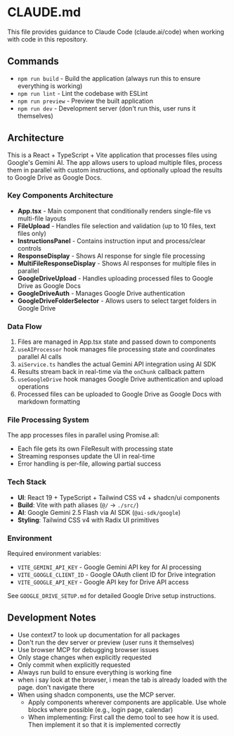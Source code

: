 # CLAUDE.md

This file provides guidance to Claude Code (claude.ai/code) when working with code in this repository.

## Commands

- `npm run build` - Build the application (always run this to ensure everything is working)
- `npm run lint` - Lint the codebase with ESLint
- `npm run preview` - Preview the built application
- `npm run dev` - Development server (don't run this, user runs it themselves)

## Architecture

This is a React + TypeScript + Vite application that processes files using Google's Gemini AI. The app allows users to upload multiple files, process them in parallel with custom instructions, and optionally upload the results to Google Drive as Google Docs.

### Key Components Architecture

- **App.tsx** - Main component that conditionally renders single-file vs multi-file layouts
- **FileUpload** - Handles file selection and validation (up to 10 files, text files only)
- **InstructionsPanel** - Contains instruction input and process/clear controls
- **ResponseDisplay** - Shows AI response for single file processing
- **MultiFileResponseDisplay** - Shows AI responses for multiple files in parallel
- **GoogleDriveUpload** - Handles uploading processed files to Google Drive as Google Docs
- **GoogleDriveAuth** - Manages Google Drive authentication
- **GoogleDriveFolderSelector** - Allows users to select target folders in Google Drive

### Data Flow

1. Files are managed in App.tsx state and passed down to components
2. `useAIProcessor` hook manages file processing state and coordinates parallel AI calls
3. `aiService.ts` handles the actual Gemini API integration using AI SDK
4. Results stream back in real-time via the `onChunk` callback pattern
5. `useGoogleDrive` hook manages Google Drive authentication and upload operations
6. Processed files can be uploaded to Google Drive as Google Docs with markdown formatting

### File Processing System

The app processes files in parallel using Promise.all:

- Each file gets its own FileResult with processing state
- Streaming responses update the UI in real-time
- Error handling is per-file, allowing partial success

### Tech Stack

- **UI**: React 19 + TypeScript + Tailwind CSS v4 + shadcn/ui components
- **Build**: Vite with path aliases (`@/` → `./src/`)
- **AI**: Google Gemini 2.5 Flash via AI SDK (`@ai-sdk/google`)
- **Styling**: Tailwind CSS v4 with Radix UI primitives

### Environment

Required environment variables:

- `VITE_GEMINI_API_KEY` - Google Gemini API key for AI processing
- `VITE_GOOGLE_CLIENT_ID` - Google OAuth client ID for Drive integration
- `VITE_GOOGLE_API_KEY` - Google API key for Drive API access

See `GOOGLE_DRIVE_SETUP.md` for detailed Google Drive setup instructions.

## Development Notes

- Use context7 to look up documentation for all packages
- Don't run the dev server or preview (user runs it themselves)
- Use browser MCP for debugging browser issues
- Only stage changes when explicitly requested
- Only commit when explicitly requested
- Always run build to ensure everything is working fine
- when i say look at the browser, i mean the tab is already loaded with the page. don't navigate there
- When using shadcn components, use the MCP
  server.
  - Apply components wherever components are applicable. Use whole blocks where possible (e.g., login page,
    calendar)
  - When implementing: First call the demo tool to see how it is used. Then implement it so that it is implemented correctly
